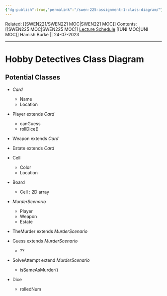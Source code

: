 ```yaml
---
{"dg-publish":true,"permalink":"/swen-225-assignment-1-class-diagram/"}
---
```


Related: [[SWEN221/SWEN221 MOC\|SWEN221 MOC]]
Contents: [[SWEN225 MOC\|SWEN225 MOC]]
[Lecture Schedule](https://ecs.wgtn.ac.nz/Courses/SWEN225_2023T2/CourseSchedule)
[[UNI MOC\|UNI MOC]]
Hamish Burke || 24-07-2023
***

# Hobby Detectives Class Diagram

## Potential Classes

- *Card*
	- Name
	- Location

- Player extends *Card*
	- canGuess
	- rollDice()

- Weapon extends *Card*

- Estate extends *Card*

- Cell
	- Color
	- Location

- Board
	- Cell : 2D array

- *MurderScenario*
	- Player
	- Weapon
	- Estate

- TheMurder extends *MurderScenario*

- Guess extends *MurderScenario*
	- ??

- SolveAttempt extend *MurderScenario*
	- isSameAsMurder()

- Dice
	- rolledNum
